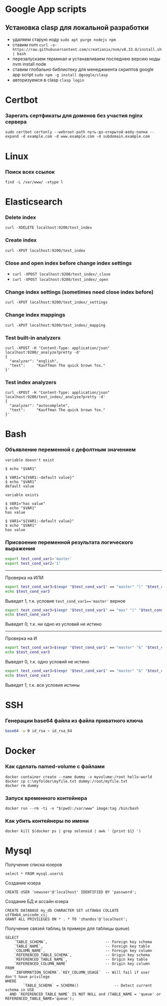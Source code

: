 # Google App scripts

## Установка clasp для локальной разработки

- удаляем старую ноду `sudo apt purge nodejs npm`
- ставим nvm `curl -o- https://raw.githubusercontent.com/creationix/nvm/v0.33.8/install.sh | bash`
- перезапускаем терминал и устанавливаем последнею версию ноды nvm install node
- ставим глобально библиотеку для менеджмента скриптов google app script `sudo npm -g install @google/clasp`
- авторизуемся в clasp `clasp login`

# Certbot

### Зарегать сертфикаты для доменов без участия nginx сервера

`sudo certbot certonly --webroot-path путь-до-открытой-вебу-папки --expand -d example.com -d www.example.com -d subdomain.example.com`

# Linux
### Поиск всех ссылок
`find -L /var/www/ -xtype l`

# Elasticsearch

### Delete index
`curl -XDELETE localhost:9200/test_index`

### Create index
`curl -XPUT localhost:9200/test_index`

### Close and open index before change index settings
* `curl -XPOST localhost:9200/test_index/_close`
* `curl -XPOST localhost:9200/test_index/_open`

### Change index settings (sometimes need close index before)
`curl -XPUT localhost:9200/test_index/_settings`

### Change index mappings
`curl -XPUT localhost:9200/test_index/_mapping`

### Test built-in analyzers
```
curl -XPOST -H "Content-Type: application/json" localhost:9200/_analyze?pretty -d'
{
  "analyzer": "english",
  "text":     "Kauffman The quick brown fox."
}'
```

### Test index analyzers
```
curl -XPOST -H "Content-Type: application/json" localhost:9200/test_index/_analyze?pretty -d'
{
  "analyzer": "autocomplete",
  "text":     "Kauffman The quick brown fox."
}'
```



# Bash
### Объявление переменной с дефолтным значением
```
variable doesn't exist

$ echo "$VAR1"

$ VAR1="${VAR1:-default value}"
$ echo "$VAR1"
default value

variable exists

$ VAR1="has value"
$ echo "$VAR1"
has value

$ VAR1="${VAR1:-default value}"
$ echo "$VAR1"
has value
```

### Присвоение переменной результата логического выражения
``` bash
export test_cond_var1='master'
export test_cond_var2='1'
```
***
Проверка на ИЛИ
``` bash
export test_cond_var3=$(expr "$test_cond_var1" == "master" "|" "$test_cond_var2" == "2")
echo $test_cond_var3
```
Выведет 1, т.к. условие `test_cond_var1=='master'` верное
``` bash
export test_cond_var3=$(expr "$test_cond_var1" == "mas" "|" "$test_cond_var2" == "2")
echo $test_cond_var3
```
Выведет 0, т.к. ни одно из условий не истино 
***
Проверка на И
``` bash
export test_cond_var3=$(expr "$test_cond_var1" == "master" "&" "$test_cond_var2" == "2")
echo $test_cond_var3
```
Выведет 0, т.к. одно условий не истино
``` bash
export test_cond_var3=$(expr "$test_cond_var1" == "master" "&" "$test_cond_var2" == "1")
echo $test_cond_var3
```
Выведет 1, т.к. все условия истины

# SSH
### Генерации base64 файла из файла приватного ключа 
```bash
base64 -w 0 id_rsa > id_rsa_64
```
# Docker
### Как сделать named-volume с файлами
```
docker container create --name dummy -v myvolume:/root hello-world
docker cp c:\myfolder\myfile.txt dummy:/root/myfile.txt
docker rm dummy
```
### Запуск временного контейнера
```
docker run --rm -ti -v "$(pwd):/var/www" image:tag /bin/bash
```

### Как убить контейнеры по имени
```
docker kill $(docker ps | grep selenoid | awk ' {print $1} ')
```

# Mysql

Получение списка юзеров
```mysql
select * FROM mysql.user\G
```

Создание юзера
```mysql
CREATE USER 'newuser'@'localhost' IDENTIFIED BY 'password';
```

Создание БД и ассайн юзера
```mysql
CREATE DATABASE my_db CHARACTER SET utf8mb4 COLLATE utf8mb4_unicode_ci;
GRANT ALL PRIVILEGES ON * . * TO 'zhandos'@'localhost';
```

Получение связей таблиц (в примере для таблицы queue)
```mysql
SELECT
    `TABLE_SCHEMA`,                          -- Foreign key schema
    `TABLE_NAME`,                            -- Foreign key table
    `COLUMN_NAME`,                           -- Foreign key column
    `REFERENCED_TABLE_SCHEMA`,               -- Origin key schema
    `REFERENCED_TABLE_NAME`,                 -- Origin key table
    `REFERENCED_COLUMN_NAME`                 -- Origin key column
FROM
    `INFORMATION_SCHEMA`.`KEY_COLUMN_USAGE`  -- Will fail if user don't have privilege
WHERE
        `TABLE_SCHEMA` = SCHEMA()                -- Detect current schema in USE
  AND `REFERENCED_TABLE_NAME` IS NOT NULL and (TABLE_NAME = 'queue' or REFERENCED_TABLE_NAME='queue');
```
